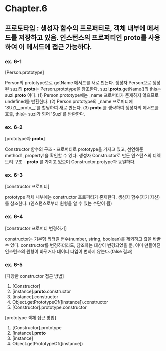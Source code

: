 # Chapter.6

## 프로토타입 : 생성자 함수의 프로퍼티로, 객체 내부에 메서드를 저장하고 있음. 인스턴스의 프로퍼티인 **proto**를 사용하여 이 메서드에 접근 가능하다.

### ex. 6-1

[Person.prototype]

Person의 prototype으로 getName 메서드를 새로 만든다.
생성자 Person으로 생성된 suzi의 **proto**는 Person.prototype을 참조한다.
suzi.**proto**.getName()의 this는 suzi.**proto** 이다.
(1) Person.prototype에는 \_name 프로퍼티가 존재하지 않으므로 undefined를 반환한다.
(2) Person.prototype의 \_name 프로퍼티에 'SUZI\_\_proto\_\_'를 할당하여 새로 만든다.
(3) **proto** 를 생략하여 생성자의 메서드를 호출, this는 suzi가 되어 'Suzi'를 반환한다.

### ex. 6-2

[prototype과 __proto__]

Constructor 함수의 구조 - 프로퍼티로 prototype을 가지고 있고, 선언해준 method1, property1을 확인할 수 있다.
생성자 Constructor로 만든 인스턴스의 디렉토리 구조 - **proto** 를 가지고 있으며 Constructor.protype과 동일하다.

### ex. 6-3

[constructor 프로퍼티]

prototype 객체 내부에는 constructor 프로퍼티가 존재한다.
생성자 함수(자기 자신)를 참조한다. (인스턴스로부터 원형을 알 수 있는 수단이 됨)

### ex. 6-4

[constructor 프로퍼티 변경하기]

constructor는 기본형 리터럴 변수(number, string, boolean)를 제외하고 값을 바꿀 수 있다.
constructor를 변경하더라도, 참조하는 대상이 변경되었을 뿐, 이미 만들어진 인스턴스의 원형이 바뀌거나 데이터 타입이 변하지 않는다.(false 결과)

### ex. 6-5

[다양한 constructor 접근 방법]

1. [Constructor]
2. [instance].**proto**.constructor
3. [instance].constructor
4. Object.getPrototypeOf([instance]).constructor
5. [Constructor].prototype.constructor

[prototype 객체 접근 방법]

1. [Constructor].prototype
2. [instance].**proto**
3. [instance]
4. Object.getPrototypeOf([instance])
